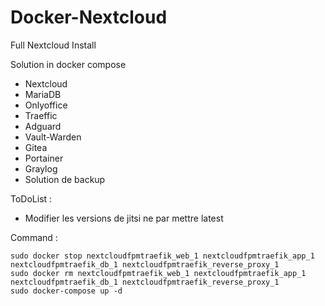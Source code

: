 # Docker-Nextcloud
Full Nextcloud Install

Solution in docker compose
+ Nextcloud
+ MariaDB
+ Onlyoffice
+ Traeffic
+ Adguard
+ Vault-Warden
+ Gitea
+ Portainer
+ Graylog
+ Solution de backup
  

ToDoList :
+ Modifier les versions de jitsi ne par mettre latest

Command :
```shell
sudo docker stop nextcloudfpmtraefik_web_1 nextcloudfpmtraefik_app_1 nextcloudfpmtraefik_db_1 nextcloudfpmtraefik_reverse_proxy_1
sudo docker rm nextcloudfpmtraefik_web_1 nextcloudfpmtraefik_app_1 nextcloudfpmtraefik_db_1 nextcloudfpmtraefik_reverse_proxy_1
sudo docker-compose up -d
```
